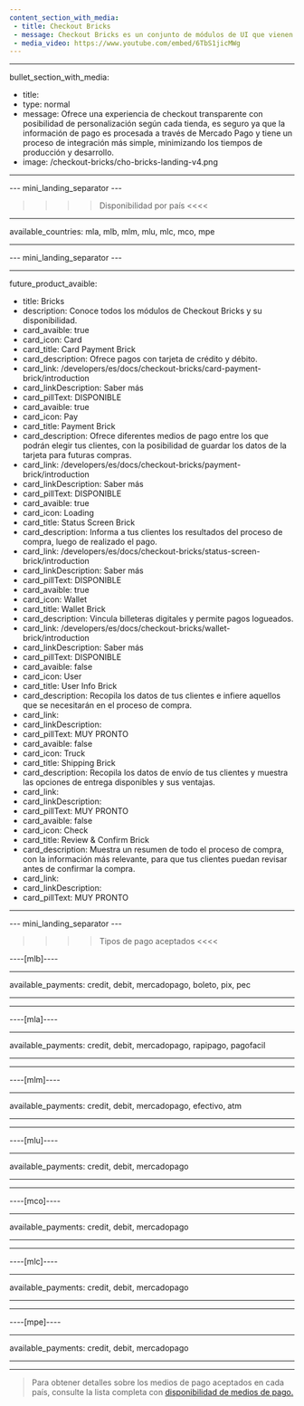 ```yaml
---
content_section_with_media: 
 - title: Checkout Bricks
 - message: Checkout Bricks es un conjunto de módulos de UI que vienen con su front-end listo y optimizados para una mejor usabilidad y conversión. Cada Brick se puede utilizar de forma independiente o en conjunto, formando la experiencia de un checkout completo.
 - media_video: https://www.youtube.com/embed/6TbS1jicMWg
---
```


---
bullet_section_with_media: 
 - title: 
 - type: normal
 - message: Ofrece una experiencia de checkout transparente con posibilidad de personalización según cada tienda, es seguro ya que la información de pago es procesada a través de Mercado Pago y tiene un proceso de integración más simple, minimizando los tiempos de producción y desarrollo.
 - image: /checkout-bricks/cho-bricks-landing-v4.png
---

--- mini_landing_separator ---

>>>> Disponibilidad por país <<<<
---
available_countries: mla, mlb, mlm, mlu, mlc, mco, mpe

---

--- mini_landing_separator ---

---
future_product_avaible: 
 - title: Bricks
 - description: Conoce todos los módulos de Checkout Bricks y su disponibilidad.
 - card_avaible: true
 - card_icon: Card
 - card_title: Card Payment Brick
 - card_description: Ofrece pagos con tarjeta de crédito y débito.
 - card_link: /developers/es/docs/checkout-bricks/card-payment-brick/introduction
 - card_linkDescription: Saber más
 - card_pillText: DISPONIBLE
 - card_avaible: true
 - card_icon: Pay
 - card_title: Payment Brick
 - card_description: Ofrece diferentes medios de pago entre los que podrán elegir tus clientes, con la posibilidad de guardar los datos de la tarjeta para futuras compras.
 - card_link: /developers/es/docs/checkout-bricks/payment-brick/introduction
 - card_linkDescription: Saber más
 - card_pillText: DISPONIBLE
 - card_avaible: true
 - card_icon: Loading
 - card_title: Status Screen Brick
 - card_description: Informa a tus clientes los resultados del proceso de compra, luego de realizado el pago.
 - card_link: /developers/es/docs/checkout-bricks/status-screen-brick/introduction
 - card_linkDescription: Saber más
 - card_pillText: DISPONIBLE
 - card_avaible: true
 - card_icon: Wallet
 - card_title: Wallet Brick
 - card_description: Vincula billeteras digitales y permite pagos logueados.
 - card_link: /developers/es/docs/checkout-bricks/wallet-brick/introduction
 - card_linkDescription: Saber más
 - card_pillText: DISPONIBLE
 - card_avaible: false
 - card_icon: User
 - card_title: User Info Brick
 - card_description: Recopila los datos de tus clientes e infiere aquellos que se necesitarán en el proceso de compra.
 - card_link:
 - card_linkDescription:
 - card_pillText: MUY PRONTO
 - card_avaible: false
 - card_icon: Truck
 - card_title: Shipping Brick
 - card_description: Recopila los datos de envío de tus clientes y muestra las opciones de entrega disponibles y sus ventajas.
 - card_link:
 - card_linkDescription:
 - card_pillText: MUY PRONTO
 - card_avaible: false
 - card_icon: Check
 - card_title: Review & Confirm Brick
 - card_description: Muestra un resumen de todo el proceso de compra, con la información más relevante, para que tus clientes puedan revisar antes de confirmar la compra.
 - card_link:
 - card_linkDescription:
 - card_pillText: MUY PRONTO
---


--- mini_landing_separator ---
>>>> Tipos de pago aceptados <<<<

----[mlb]----

---
available_payments: credit, debit, mercadopago, boleto, pix, pec

---

------------

----[mla]---- 

---
available_payments: credit, debit, mercadopago, rapipago, pagofacil

---
------------

----[mlm]---- 

---
available_payments: credit, debit, mercadopago, efectivo, atm

---
------------

----[mlu]---- 

---
available_payments: credit, debit, mercadopago

---
------------

----[mco]---- 

---
available_payments: credit, debit, mercadopago

---
------------

----[mlc]---- 

---
available_payments: credit, debit, mercadopago

---
------------

----[mpe]---- 

---
available_payments: credit, debit, mercadopago

---
------------

> Para obtener detalles sobre los medios de pago aceptados en cada país, consulte la lista completa con [disponibilidad de medios de pago.](/developers/es/docs/sales-processing/payment-methods)